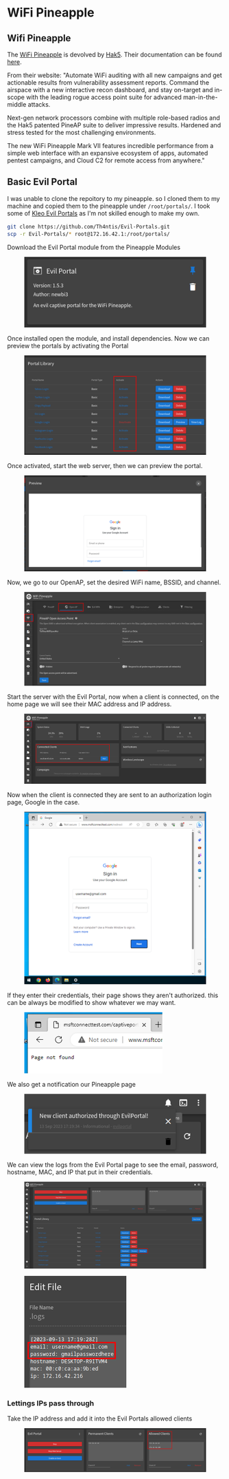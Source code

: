 # WiFi Pineapple

## Wifi Pineapple

The [WiFi Pineapple](https://shop.hak5.org/collections/wifi-pentesting/products/wifi-pineapple) is devolved by [Hak5](https://hak5.org/). Their documentation can be found [here](https://docs.hak5.org/wifi-pineapple/).

From their website: "Automate WiFi auditing with all new campaigns and get actionable results from vulnerability assessment reports. Command the airspace with a new interactive recon dashboard, and stay on-target and in-scope with the leading rogue access point suite for advanced man-in-the-middle attacks.

Next-gen network processors combine with multiple role-based radios and the Hak5 patented PineAP suite to deliver impressive results. Hardened and stress tested for the most challenging environments.

The new WiFi Pineapple Mark VII features incredible performance from a simple web interface with an expansive ecosystem of apps, automated pentest campaigns, and Cloud C2 for remote access from anywhere."

## Basic Evil Portal

I was unable to clone the repoitory to my pineapple. so I cloned them to my machine and copied them to the pineapple under `/root/portals/`. I took some of [Kleo Evil Portals](https://github.com/kleo/evilportals) as I'm not skilled enough to make my own.

```bash
git clone https://github.com/Th4ntis/Evil-Portals.git
scp -r Evil-Portals/* root@172.16.42.1:/root/portals/
```

Download the Evil Portal module from the Pineapple Modules

<figure><img src="../../../.gitbook/assets/image (1) (1).png" alt=""><figcaption></figcaption></figure>

Once installed open the module, and install dependencies. Now we can preview the portals by activating the Portal

<figure><img src="../../../.gitbook/assets/image (1) (1) (1).png" alt=""><figcaption></figcaption></figure>

Once activated, start the web server, then we can preview the portal.

<figure><img src="../../../.gitbook/assets/image (2) (1).png" alt=""><figcaption></figcaption></figure>

Now, we go to our OpenAP, set the desired WiFi name, BSSID, and channel.

<figure><img src="../../../.gitbook/assets/image (3) (1).png" alt=""><figcaption></figcaption></figure>

Start the server with the Evil Portal, now when a client is connected, on the home page we will see their MAC address and IP address.

<figure><img src="../../../.gitbook/assets/image (4) (1).png" alt=""><figcaption></figcaption></figure>

Now when the client is connected they are sent to an authorization login page, Google in the case.&#x20;

<figure><img src="../../../.gitbook/assets/image (6).png" alt=""><figcaption></figcaption></figure>

If they enter their credentials, their page shows they aren't authorized. this can be always be modified to show whatever we may want.

<figure><img src="../../../.gitbook/assets/image (7).png" alt=""><figcaption></figcaption></figure>

We also get a notification our Pineapple page

<figure><img src="../../../.gitbook/assets/image (8).png" alt=""><figcaption></figcaption></figure>

We can view the logs from the Evil Portal page to see the email, password, hostname, MAC, and IP that put in their credentials.

<figure><img src="../../../.gitbook/assets/image (469).png" alt=""><figcaption></figcaption></figure>

<figure><img src="../../../.gitbook/assets/image (470).png" alt=""><figcaption></figcaption></figure>

### Lettings IPs pass through

Take the IP address and add it into the Evil Portals allowed clients

<figure><img src="../../../.gitbook/assets/image (471).png" alt=""><figcaption></figcaption></figure>
